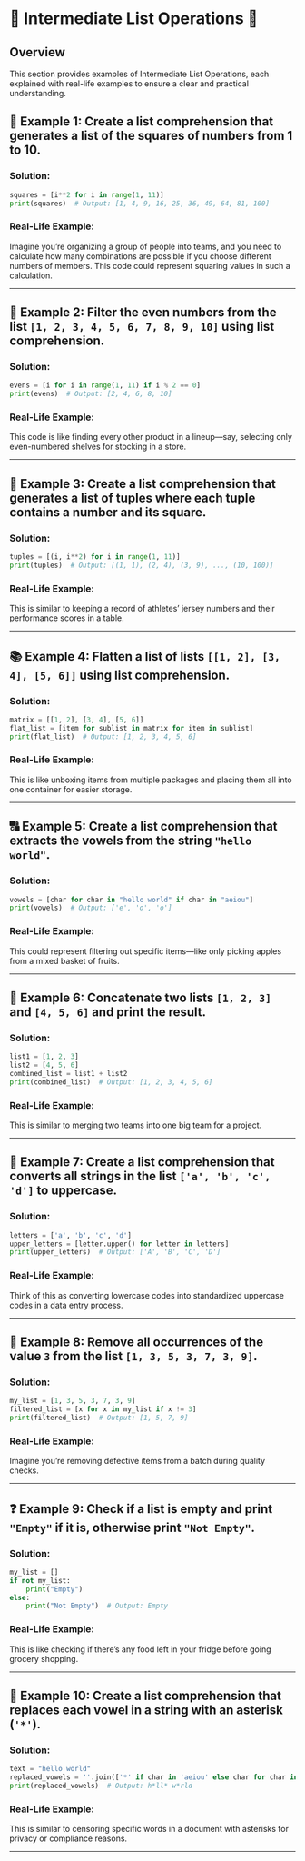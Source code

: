 # 🌟 Intermediate List Operations 🌟

## Overview 
This section provides examples of Intermediate List Operations, each explained with real-life examples to ensure a clear and practical understanding.

## 🧮 Example 1: Create a list comprehension that generates a list of the squares of numbers from 1 to 10.

### Solution:
```python
squares = [i**2 for i in range(1, 11)]
print(squares)  # Output: [1, 4, 9, 16, 25, 36, 49, 64, 81, 100]
```

### Real-Life Example:
Imagine you’re organizing a group of people into teams, and you need to calculate how many combinations are possible if you choose different numbers of members. This code could represent squaring values in such a calculation.

---

## 🔢 Example 2: Filter the even numbers from the list `[1, 2, 3, 4, 5, 6, 7, 8, 9, 10]` using list comprehension.

### Solution:
```python
evens = [i for i in range(1, 11) if i % 2 == 0]
print(evens)  # Output: [2, 4, 6, 8, 10]
```

### Real-Life Example:
This code is like finding every other product in a lineup—say, selecting only even-numbered shelves for stocking in a store.

---

## 🔄 Example 3: Create a list comprehension that generates a list of tuples where each tuple contains a number and its square.

### Solution:
```python
tuples = [(i, i**2) for i in range(1, 11)]
print(tuples)  # Output: [(1, 1), (2, 4), (3, 9), ..., (10, 100)]
```

### Real-Life Example:
This is similar to keeping a record of athletes’ jersey numbers and their performance scores in a table.

---

## 📚 Example 4: Flatten a list of lists `[[1, 2], [3, 4], [5, 6]]` using list comprehension.

### Solution:
```python
matrix = [[1, 2], [3, 4], [5, 6]]
flat_list = [item for sublist in matrix for item in sublist]
print(flat_list)  # Output: [1, 2, 3, 4, 5, 6]
```

### Real-Life Example:
This is like unboxing items from multiple packages and placing them all into one container for easier storage.

---

## 🔠 Example 5: Create a list comprehension that extracts the vowels from the string `"hello world"`.

### Solution:
```python
vowels = [char for char in "hello world" if char in "aeiou"]
print(vowels)  # Output: ['e', 'o', 'o']
```

### Real-Life Example:
This could represent filtering out specific items—like only picking apples from a mixed basket of fruits.

---

## 🔗 Example 6: Concatenate two lists `[1, 2, 3]` and `[4, 5, 6]` and print the result.

### Solution:
```python
list1 = [1, 2, 3]
list2 = [4, 5, 6]
combined_list = list1 + list2
print(combined_list)  # Output: [1, 2, 3, 4, 5, 6]
```

### Real-Life Example:
This is similar to merging two teams into one big team for a project.

---

## 🔡 Example 7: Create a list comprehension that converts all strings in the list `['a', 'b', 'c', 'd']` to uppercase.

### Solution:
```python
letters = ['a', 'b', 'c', 'd']
upper_letters = [letter.upper() for letter in letters]
print(upper_letters)  # Output: ['A', 'B', 'C', 'D']
```

### Real-Life Example:
Think of this as converting lowercase codes into standardized uppercase codes in a data entry process.

---

## 🚫 Example 8: Remove all occurrences of the value `3` from the list `[1, 3, 5, 3, 7, 3, 9]`.

### Solution:
```python
my_list = [1, 3, 5, 3, 7, 3, 9]
filtered_list = [x for x in my_list if x != 3]
print(filtered_list)  # Output: [1, 5, 7, 9]
```

### Real-Life Example:
Imagine you’re removing defective items from a batch during quality checks.

---

## ❓ Example 9: Check if a list is empty and print `"Empty"` if it is, otherwise print `"Not Empty"`.

### Solution:
```python
my_list = []
if not my_list:
    print("Empty")
else:
    print("Not Empty")  # Output: Empty
```

### Real-Life Example:
This is like checking if there’s any food left in your fridge before going grocery shopping.

---

## 🌟 Example 10: Create a list comprehension that replaces each vowel in a string with an asterisk (`'*'`).

### Solution:
```python
text = "hello world"
replaced_vowels = ''.join(['*' if char in 'aeiou' else char for char in text])
print(replaced_vowels)  # Output: h*ll* w*rld
```

### Real-Life Example:
This is similar to censoring specific words in a document with asterisks for privacy or compliance reasons.

---


